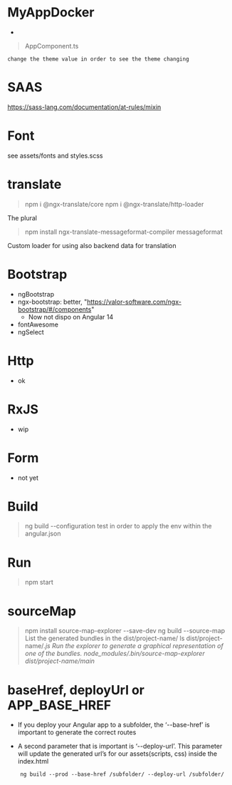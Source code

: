 # MyAppDocker
 -
> AppComponent.ts
```
change the theme value in order to see the theme changing
```

# SAAS
https://sass-lang.com/documentation/at-rules/mixin

# Font
see assets/fonts and styles.scss

# translate
> npm i @ngx-translate/core
> npm i @ngx-translate/http-loader

The plural
> npm install ngx-translate-messageformat-compiler messageformat

Custom loader for using also backend data for translation

# Bootstrap
- ngBootstrap
- ngx-bootstrap: better, "https://valor-software.com/ngx-bootstrap/#/components"
   - Now not dispo on Angular 14
- fontAwesome
- ngSelect

# Http
- ok

# RxJS
- wip

# Form
- not yet

# Build
> ng build --configuration test
in order to apply the env within the angular.json

# Run
> npm start

# sourceMap
> npm install source-map-explorer --save-dev
> ng build --source-map
List the generated bundles in the dist/project-name/
> ls dist/project-name/*.js
Run the explorer to generate a graphical representation of one of the bundles.
> node_modules/.bin/source-map-explorer dist/project-name/main*

# baseHref, deployUrl or APP_BASE_HREF

- If you deploy your Angular app to a subfolder, the ‘--base-href’ is important to generate the correct routes

- A second parameter that is important is ‘--deploy-url’. This parameter will update the generated url’s for our assets(scripts, css) inside the index.html

```
    ng build --prod --base-href /subfolder/ --deploy-url /subfolder/
```
